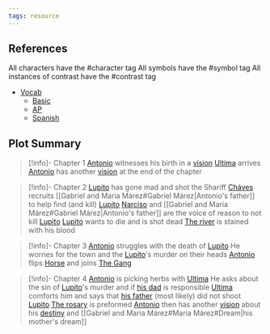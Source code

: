 ```yaml
---
tags: resource
---
```

## References
All characters have the #character tag
All symbols have the #symbol tag
All instances of contrast have the #contrast tag
- [Vocab](</Vocab>)
	- [Basic](</Vocab#Basic>)
	- [AP](</Vocab#AP>)
	- [Spanish](</Vocab#Spanish>)
## Plot Summary

> [!info]- Chapter 1
> [Antonio](</Antonio Márez>) witnesses his birth in a [vision](</Vision 1>)
> [Ultima](</Ultima>) arrives
> [Antonio](</Antonio Márez>) has another [vision](</Vision 2>) at the end of the chapter 

> [!info]- Chapter 2
> [Lupito](</Lupito>) has gone mad and shot the Shariff
> [Cháves](</Cháves>) recruits [[Gabriel and Maria Márez#Gabriel Márez|Antonio's father]] to help find (and kill) [Lupito](</Lupito>)
> [Narciso](</Narciso>) and [[Gabriel and Maria Márez#Gabriel Márez|Antonio's father]] are the voice of reason to not kill [Lupito](</Lupito>)
> [Lupito](</Lupito>) wants to die and is shot dead
> [The river](</Water>) is stained with his blood
> 

> [!info]- Chapter 3
> [Antonio](</Antonio Márez>) struggles with the death of [Lupito](</Lupito>)
> He worries for the town and the [Lupito](</Lupito>)'s murder on their heads
> [Antonio](</Antonio Márez>) flips [Horse](</The Gang>) and joins [The Gang](</The Gang>)

> [!info]- Chapter 4
> [Antonio](</Antonio Márez>) is picking herbs with [Ultima](</Ultima>)
> He asks about the sin of [Lupito](</Lupito>)'s murder and if [his dad](</Gabriel and Maria Márez#Gabriel Márez>) is responsible
> [Ultima](</Ultima>) comforts him and says that [his father](</Gabriel and Maria Márez#Gabriel Márez>) (most likely) did not shoot [Lupito](</Lupito>)
> [The rosary](</the Virgin>) is preformed
> [Antonio](</Antonio Márez>) then has another [vision](</Vision 4>) about his [destiny](</afterbirth>) and [[Gabriel and Maria Márez#Maria Márez#Dream|his mother's dream]]
